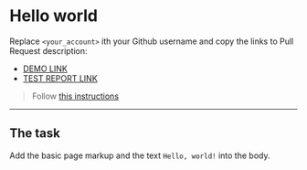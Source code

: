 # Hello world
Replace `<your_account>` ith your Github username and copy the links to Pull Request description:
- [DEMO LINK](https://romanhrytsiuk.github.io/layout_hello-world/)
- [TEST REPORT LINK](https://romanhrytsiuk.github.io/layout_hello-world/)

> Follow [this instructions](https://mate-academy.github.io/layout_task-guideline/#how-to-solve-the-layout-tasks-on-github)
___

## The task 
Add the basic page markup and the text `Hello, world!` into the body.
